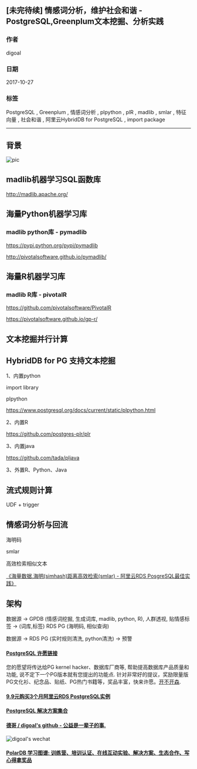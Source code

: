 ## [未完待续] 情感词分析，维护社会和谐 - PostgreSQL,Greenplum文本挖掘、分析实践
                             
### 作者            
digoal            
            
### 日期             
2017-10-27            
              
### 标签            
PostgreSQL , Greenplum , 情感词分析 , plpython , plR , madlib , smlar , 特征向量 , 社会和谐 , 阿里云HybridDB for PostgreSQL , import package       
                        
----                        
                         
## 背景     

![pic](20171027_04_pic_001.png)




## madlib机器学习SQL函数库
http://madlib.apache.org/



## 海量Python机器学习库


### madlib python库 - pymadlib

https://pypi.python.org/pypi/pymadlib

http://pivotalsoftware.github.io/pymadlib/



## 海量R机器学习库

### madlib R库 - pivotalR

https://github.com/pivotalsoftware/PivotalR

https://pivotalsoftware.github.io/gp-r/



## 文本挖掘并行计算

## HybridDB for PG 支持文本挖掘

1、内置python

import library

plpython


https://www.postgresql.org/docs/current/static/plpython.html


2、内置R

https://github.com/postgres-plr/plr

3、内置java


https://github.com/tada/pljava


3、外置R、Python、Java




## 流式规则计算

UDF +  trigger




## 情感词分析与回流

海明码

smlar 


高效检索相似文本

[《海量数据,海明(simhash)距离高效检索(smlar) - 阿里云RDS PosgreSQL最佳实践》](../201708/20170804_01.md)  




## 架构

数据源 -> GPDB (情感词挖掘, 生成词库, madlib, python, R), 人群透视, 贴情感标签 -> (词库,标签) RDS PG (海明码, 相似查询)     

数据源 -> RDS PG (实时规则清洗, python清洗) -> 预警    


  
  
  
  
  
  
  
  
  
  
  
  
  
  
  
  
  
  
  
  
  
  
  
  
  
  
  
  
  
  
  
  
  
  
  
  
  
  
  
  
  
  
  
  
  
  
  
  
  
  
  
  
  
  
  
  
  
  
  
  
  
  
  
  
  
  
  
  
  
  
  
  
  
#### [PostgreSQL 许愿链接](https://github.com/digoal/blog/issues/76 "269ac3d1c492e938c0191101c7238216")
您的愿望将传达给PG kernel hacker、数据库厂商等, 帮助提高数据库产品质量和功能, 说不定下一个PG版本就有您提出的功能点. 针对非常好的提议，奖励限量版PG文化衫、纪念品、贴纸、PG热门书籍等，奖品丰富，快来许愿。[开不开森](https://github.com/digoal/blog/issues/76 "269ac3d1c492e938c0191101c7238216").  
  
  
#### [9.9元购买3个月阿里云RDS PostgreSQL实例](https://www.aliyun.com/database/postgresqlactivity "57258f76c37864c6e6d23383d05714ea")
  
  
#### [PostgreSQL 解决方案集合](https://yq.aliyun.com/topic/118 "40cff096e9ed7122c512b35d8561d9c8")
  
  
#### [德哥 / digoal's github - 公益是一辈子的事.](https://github.com/digoal/blog/blob/master/README.md "22709685feb7cab07d30f30387f0a9ae")
  
  
![digoal's wechat](../pic/digoal_weixin.jpg "f7ad92eeba24523fd47a6e1a0e691b59")
  
  
#### [PolarDB 学习图谱: 训练营、培训认证、在线互动实验、解决方案、生态合作、写心得拿奖品](https://www.aliyun.com/database/openpolardb/activity "8642f60e04ed0c814bf9cb9677976bd4")
  

